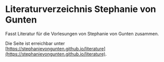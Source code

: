 # Literaturverzeichnis Stephanie von Gunten

Fasst Literatur für die Vorlesungen von Stephanie von Gunten zusammen.

Die Seite ist erreichbar unter [https://stephanievongunten.github.io/literature](https://stephanievongunten.github.io/literature).